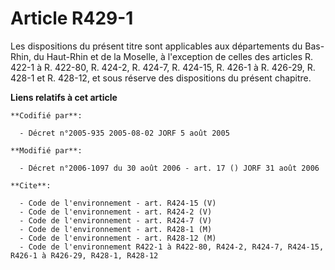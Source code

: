 # Article R429-1

Les dispositions du présent titre sont applicables aux départements du Bas-Rhin, du Haut-Rhin et de la Moselle, à l'exception
de celles des articles R. 422-1 à R. 422-80, R. 424-2, R. 424-7, R. 424-15, R. 426-1 à R. 426-29, R. 428-1 et R. 428-12, et
sous réserve des dispositions du présent chapitre.

**Liens relatifs à cet article**

	**Codifié par**:

	  - Décret n°2005-935 2005-08-02 JORF 5 août 2005

	**Modifié par**:

	  - Décret n°2006-1097 du 30 août 2006 - art. 17 () JORF 31 août 2006

	**Cite**:

	  - Code de l'environnement - art. R424-15 (V)
	  - Code de l'environnement - art. R424-2 (V)
	  - Code de l'environnement - art. R424-7 (V)
	  - Code de l'environnement - art. R428-1 (M)
	  - Code de l'environnement - art. R428-12 (M)
	  - Code de l'environnement R422-1 à R422-80, R424-2, R424-7, R424-15, R426-1 à R426-29, R428-1, R428-12
